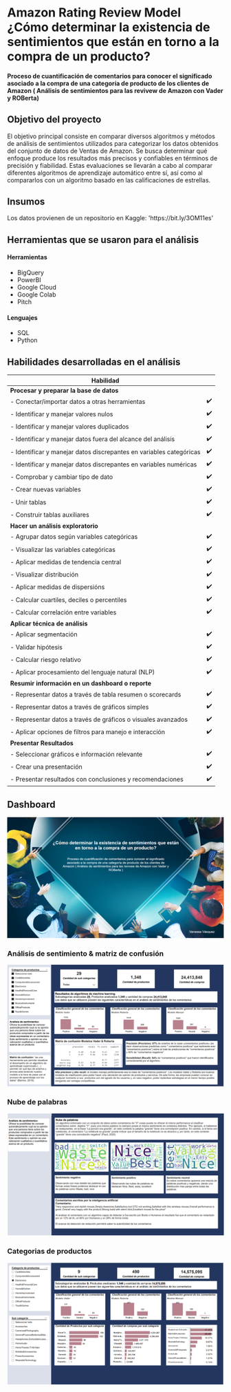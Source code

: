 <h1>Amazon Rating Review Model ¿Cómo determinar la existencia de sentimientos que están en torno a la compra de un producto?</h1>

<h4>Proceso de cuantificación de comentarios para conocer el significado asociado a la compra de una categoría de producto de los clientes de Amazon ( Análisis de sentimientos para las revivew de Amazon con Vader y ROBerta)</h4>
 
<h2>Objetivo del proyecto</h2>
<p>
El objetivo principal consiste en comparar diversos algoritmos y métodos de análisis de sentimientos utilizados para categorizar los datos obtenidos del conjunto de datos de Ventas de Amazon. Se busca determinar qué enfoque produce los resultados más precisos y confiables en términos de precisión y fiabilidad. Estas evaluaciones se llevarán a cabo al comparar diferentes algoritmos de aprendizaje automático entre sí, así como al compararlos con un algoritmo basado en las calificaciones de estrellas.
</p>

<h2>Insumos</h2>
<p>
Los datos provienen de un repositorio en Kaggle: 'https://bit.ly/3OM11es'
</p>

<h2>Herramientas que se usaron para el análisis</h2>
<p>

#### Herramientas 

- BigQuery
- PowerBI
- Google Cloud
- Google Colab
- Pitch
     
#### Lenguajes

* SQL
* Python
  
</p>

<h2>Habilidades desarrolladas en el análisis</h2>


| Habilidad |                         |
|---|---|
| **Procesar y preparar la base de datos** |
|  - Conectar/importar datos a otras herramientas | ✔️  |
|  - Identificar y manejar valores nulos | ✔️  |
|  - Identificar y manejar valores duplicados | ✔️  |
|  - Identificar y manejar datos fuera del alcance del análisis | ✔️  |
|  - Identificar y manejar datos discrepantes en variables categóricas| ✔️ |
|  - Identificar y manejar datos discrepantes en variables numéricas | ✔️  |
|  - Comprobar y cambiar tipo de dato | ✔️  |
|  - Crear nuevas variables| ✔️  |
|  - Unir tablas | ✔️ |
|  - Construir tablas auxiliares|✔️  |
| **Hacer un análisis exploratorio**  |  |
|  - Agrupar datos según variables categóricas | ✔️ |
|  - Visualizar las variables categóricas |✔️  |
|  - Aplicar medidas de tendencia central | ✔️  |
|  - Visualizar distribución | ✔️  |
|  - Aplicar medidas de dispersións| ✔️ |
|  - Calcular cuartiles, deciles o percentiles | ✔️  |
|  - Calcular correlación entre variables | ✔️  |
|  **Aplicar técnica de análisis** | |
|  - Aplicar segmentación | ✔️  |
|  - Validar hipótesis | ✔️ |
|  - Calcular riesgo relativo| ✔️  |
|  - Aplicar procesamiento del lenguaje natural (NLP)| ✔️  |
|  **Resumir información en un dashboard o reporte** |   |
|  - Representar datos a través de tabla resumen o scorecards | ✔️ |
|  - Representar datos a través de gráficos simples | ✔️ |
|  - Representar datos a través de gráficos o visuales avanzados| ✔️  |
|  - Aplicar opciones de filtros para manejo e interacción |✔️  |
|  **Presentar Resultados** | |   |
|   - Seleccionar gráficos e información relevante |✔️ |
|   - Crear una presentación | ✔️  |
|   - Presentar resultados con conclusiones y recomendaciones | ✔️ |

<h2>Dashboard</h2>

![](https://github.com/Vanessa-VasquezLozano/rating_review_models/blob/main/img/Linkedin.PNG)
### Análisis de sentimiento & matriz de confusión
![](https://github.com/Vanessa-VasquezLozano/rating_review_models/blob/main/img/L2.PNG)
### Nube de palabras
![](https://github.com/Vanessa-VasquezLozano/rating_review_models/blob/main/img/L3.PNG)
### Categorias de productos
![](https://github.com/Vanessa-VasquezLozano/rating_review_models/blob/main/img/L4.PNG)

